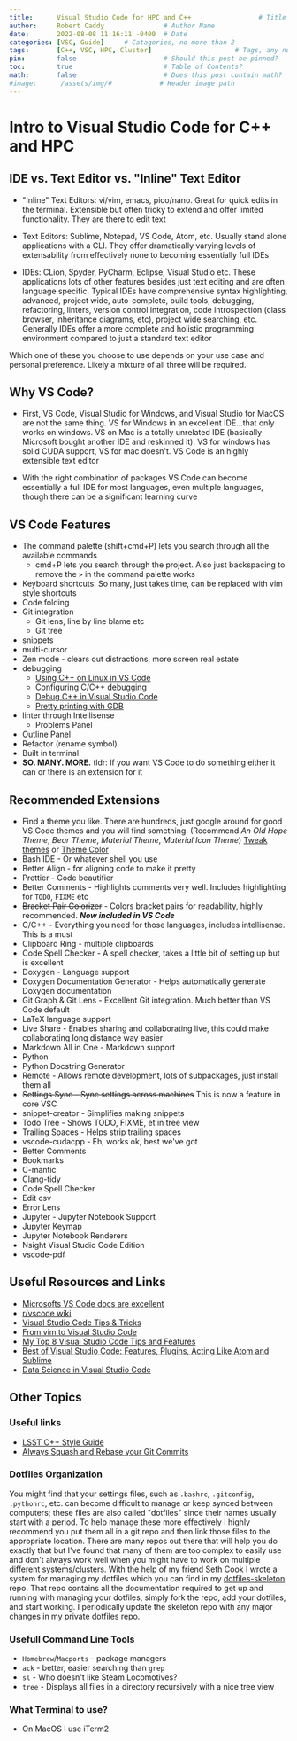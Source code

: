 ```yaml
---
title:      Visual Studio Code for HPC and C++                 # Title
author:     Robert Caddy               # Author Name
date:       2022-08-08 11:16:11 -0400  # Date
categories: [VSC, Guide]     # Catagories, no more than 2
tags:       [C++, VSC, HPC, Cluster]                     # Tags, any number
pin:        false                      # Should this post be pinned?
toc:        true                       # Table of Contents?
math:       false                      # Does this post contain math?
#image:      /assets/img/#            # Header image path
---
```


# Intro to Visual Studio Code for C++ and HPC

## IDE vs. Text Editor vs. "Inline" Text Editor

- "Inline" Text Editors: vi/vim, emacs, pico/nano. Great for quick edits in the terminal. Extensible but often tricky to extend and offer limited functionality. They are there to edit text

- Text Editors: Sublime, Notepad, VS Code, Atom, etc. Usually stand alone applications with a CLI. They offer dramatically varying levels of extensability from effectively none to becoming essentially full IDEs

- IDEs: CLion, Spyder, PyCharm, Eclipse, Visual Studio etc. These applications lots of other features besides just text editing and are often language specific. Typical IDEs have comprehensive syntax highlighting, advanced, project wide, auto-complete, build tools, debugging, refactoring, linters, version control integration, code introspection (class browser, inheritance diagrams, etc), project wide searching, etc. Generally IDEs offer a more complete and holistic programming environment compared to just a standard text editor

Which one of these you choose to use depends on your use case and personal preference. Likely a mixture of all three will be required.

## Why VS Code?

- First, VS Code, Visual Studio for Windows, and Visual Studio for MacOS are not the same thing. VS for Windows in an excellent IDE...that only works on windows. VS on Mac is a totally unrelated IDE (basically Microsoft bought another IDE and reskinned it). VS for windows has solid CUDA support, VS for mac doesn't. VS Code is an highly extensible text editor

- With the right combination of packages VS Code can become essentially a full IDE for most languages, even multiple languages, though there can be a significant learning curve

## VS Code Features

- The command palette (shift+cmd+P) lets you search through all the available commands
  - cmd+P lets you search through the project. Also just backspacing to remove the `>` in the command palette works
- Keyboard shortcuts: So many, just takes time, can be replaced with vim style shortcuts
- Code folding
- Git integration
  - Git lens, line by line blame etc
  - Git tree
- snippets
- multi-cursor
- Zen mode - clears out distractions, more screen real estate
- debugging
  - [Using C++ on Linux in VS Code](https://code.visualstudio.com/docs/cpp/config-linux)
  - [Configuring C/C++ debugging](https://code.visualstudio.com/docs/cpp/launch-json-reference)
  - [Debug C++ in Visual Studio Code](https://code.visualstudio.com/docs/cpp/cpp-debug)
  - [Pretty printing with GDB](https://sourceware.org/gdb/wiki/STLSupport)
- linter through Intellisense
  - Problems Panel
- Outline Panel
- Refactor (rename symbol)
- Built in terminal
- **SO. MANY. MORE.** tldr: If you want VS Code to do something either it can or there is an extension for it

## Recommended Extensions

- Find a theme you like. There are hundreds, just google around for good VS Code themes and you will find something. (Recommend *An Old Hope Theme*, *Bear Theme*, *Material Theme*, *Material Icon Theme*) [Tweak themes](https://code.visualstudio.com/docs/getstarted/themes#_customizing-a-color-theme) or [Theme Color](https://code.visualstudio.com/api/references/theme-color)
- Bash IDE - Or whatever shell you use
- Better Align - for aligning code to make it pretty
- Prettier - Code beautifier
- Better Comments - Highlights comments very well. Includes highlighting for `TODO`, `FIXME` etc
- ~~Bracket Pair Colorizer~~ - Colors bracket pairs for readability, highly recommended. _**Now included in VS Code**_
- C/C++ -  Everything you need for those languages, includes intellisense. This is a must
- Clipboard Ring - multiple clipboards
- Code Spell Checker - A spell checker, takes a little bit of setting up but is excellent
- Doxygen - Language support
- Doxygen Documentation Generator - Helps automatically generate Doxygen documentation
- Git Graph & Git Lens - Excellent Git integration. Much better than VS Code default
- LaTeX language support
- Live Share - Enables sharing and collaborating live, this could make collaborating long distance way easier
- Markdown All in One - Markdown support
- Python
- Python Docstring Generator
- Remote - Allows remote development, lots of subpackages, just install them all
- ~~Settings Sync - Sync settings across machines~~ This is now a feature in core VSC
- snippet-creator - Simplifies making snippets
- Todo Tree - Shows TODO, FIXME, et in tree view
- Trailing Spaces - Helps strip trailing spaces
- vscode-cudacpp - Eh, works ok, best we've got
- Better Comments
- Bookmarks
- C-mantic
- Clang-tidy
- Code Spell Checker
- Edit csv
- Error Lens
- Jupyter - Jupyter Notebook Support
- Jupyter Keymap
- Jupyter Notebook Renderers
- Nsight Visual Studio Code Edition
- vscode-pdf

## Useful Resources and Links

- [Microsofts VS Code docs are excellent](https://code.visualstudio.com/docs)
- [r/vscode wiki](https://www.reddit.com/r/vscode/wiki/index#wiki_vs_code_wiki)
- [Visual Studio Code Tips & Tricks](https://code.visualstudio.com/docs/getstarted/tips-and-tricks)
- [From vim to Visual Studio Code](https://blog.questionable.services/article/from-vim-to-vscode/)
- [My Top 8 Visual Studio Code Tips and Features](https://scotch.io/bar-talk/my-top-8-visual-studio-code-tips-and-features)
- [Best of Visual Studio Code: Features, Plugins, Acting Like Atom and Sublime](https://scotch.io/tutorials/best-of-visual-studio-code-features-plugins-acting-like-atom-and-sublime#toc-document-this)
- [Data Science in Visual Studio Code](https://code.visualstudio.com/docs/python/data-science-tutorial)

## Other Topics

### Useful links

- [LSST C++ Style Guide](https://developer.lsst.io/cpp/api-docs.html#boilerplate-for-header-h-and-source-cc-files)
- [Always Squash and Rebase your Git Commits](https://blog.carbonfive.com/always-squash-and-rebase-your-git-commits/)

### Dotfiles Organization

You might find that your settings files, such as `.bashrc`, `.gitconfig`, `.pythonrc`, etc. can become difficult to manage or keep synced between computers; these files are also called "dotfiles" since their names usually start with a period. To help manage these more effectively I highly recommend you put them all in a git repo and then link those files to the appropriate location. There are many repos out there that will help you do exactly that but I've found that many of them are too complex to easily use and don't always work well when you might have to work on multiple different systems/clusters. With the help of my friend [Seth Cook](https://github.com/MacaroonCookie) I wrote a system for managing my dotfiles which you can find in my [dotfiles-skeleton](https://github.com/bcaddy/dotfiles-skeleton) repo. That repo contains all the documentation required to get up and running with managing your dotfiles, simply fork the repo, add your dotfiles, and start working. I periodically update the skeleton repo with any major changes in my private dotfiles repo.


### Usefull Command Line Tools

- `Homebrew`/`Macports` - package managers
- `ack` - better, easier searching than `grep`
- `sl` - Who doesn't like Steam Locomotives?
- `tree` - Displays all files in a directory recursively with a nice tree view

### What Terminal to use?

- On MacOS I use iTerm2
